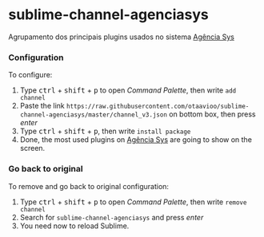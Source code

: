 # sublime-channel-agenciasys
Agrupamento dos principais plugins usados no sistema [Agência Sys](https://github.com/agenciasys)

### Configuration
To configure:

1. Type <kbd>ctrl</kbd> + <kbd>shift</kbd> + <kbd>p</kbd> to open *Command Palette*, then write `add channel`
2. Paste the link `https://raw.githubusercontent.com/otaavioo/sublime-channel-agenciasys/master/channel_v3.json` on bottom box, then press *enter*
3. Type <kbd>ctrl</kbd> + <kbd>shift</kbd> + <kbd>p</kbd>, then write `install package`
4. Done, the most used plugins on [Agência Sys](https://github.com/agenciasys) are going to show on the screen.

### Go back to original
To remove and go back to original configuration:

1. Type <kbd>ctrl</kbd> + <kbd>shift</kbd> + <kbd>p</kbd> to open *Command Palette*, then write `remove channel`
2. Search for `sublime-channel-agenciasys` and press *enter*
3. You need now to reload Sublime.
